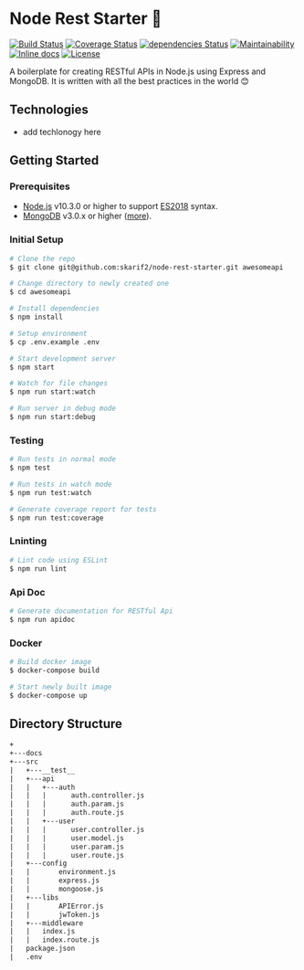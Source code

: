 # Node Rest Starter 🌿

[![Build Status](https://travis-ci.com/skarif2/node-rest-starter.svg?branch=master)](https://travis-ci.com/skarif2/node-rest-starter)
[![Coverage Status](https://coveralls.io/repos/github/skarif2/node-rest-starter/badge.svg?branch=master)](https://coveralls.io/github/skarif2/node-rest-starter?branch=master)
[![dependencies Status](https://david-dm.org/skarif2/node-rest-starter/status.svg)](https://david-dm.org/skarif2/node-rest-starter)
[![Maintainability](https://api.codeclimate.com/v1/badges/6efa84bef371d1d8a145/maintainability)](https://codeclimate.com/github/skarif2/node-rest-starter/maintainability)
[![Inline docs](http://inch-ci.org/github/skarif2/node-rest-starter.svg?branch=master)](http://inch-ci.org/github/skarif2/node-r`est-starter)
[![License](https://img.shields.io/badge/license-MIT-brightgreen.svg)](https://img.shields.io/badge/license-MIT-brightgreen.svg)

A boilerplate for creating RESTful APIs in Node.js using Express and MongoDB. It is written with all the best practices in the world :blush:

## Technologies
- add techlonogy here

## Getting Started

### **Prerequisites**
- [Node.js](https://nodejs.org/en/) v10.3.0 or higher to support [ES2018](https://node.green/) syntax.
- [MongoDB](https://www.mongodb.com/) v3.0.x or higher ([more](https://mongoosejs.com/docs/compatibility.html)).

### **Initial Setup**
```sh
# Clone the repo
$ git clone git@github.com:skarif2/node-rest-starter.git awesomeapi

# Change directory to newly created one
$ cd awesomeapi

# Install dependencies
$ npm install

# Setup environment
$ cp .env.example .env

# Start development server
$ npm start

# Watch for file changes
$ npm run start:watch

# Run server in debug mode
$ npm run start:debug
```

### **Testing**
```sh
# Run tests in normal mode
$ npm test

# Run tests in watch mode
$ npm run test:watch

# Generate coverage report for tests
$ npm run test:coverage
```

### **Lninting**
```sh
# Lint code using ESLint
$ npm run lint
```

### **Api Doc**
```sh
# Generate documentation for RESTful Api
$ npm run apidoc
```

### **Docker**
```sh
# Build docker image
$ docker-compose build

# Start newly built image
$ docker-compose up
```

## Directory Structure
```txt
+
+---docs
+---src
|   +---__test__
|   +---api
|   |   +---auth
|   |   |      auth.controller.js
|   |   |      auth.param.js
|   |   |      auth.route.js
|   |   +---user
|   |   |      user.controller.js
|   |   |      user.model.js
|   |   |      user.param.js
|   |   |      user.route.js
|   +---config
|   |       environment.js
|   |       express.js
|   |       mongoose.js
|   +---libs
|   |       APIError.js
|   |       jwToken.js
|   +---middleware
|   |   index.js
|   |   index.route.js
|   package.json
|   .env
```